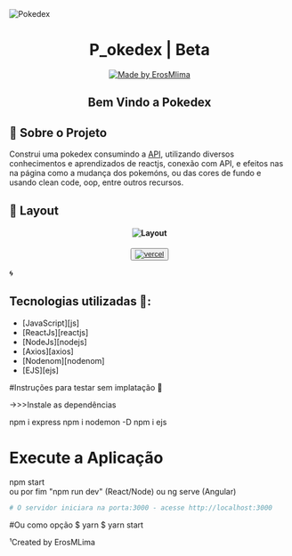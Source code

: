 <img alt="Pokedex" src=".github/banner.png" />

<h1 align="center">
P_okedex  | Beta 
</h1>

<p align="center">

<a href="https://www.linkedin.com/in/%E2%9A%A1%EF%B8%8Feros-mlima-ex-ey-57a405198/">
    <img alt="Made by ErosMlima" src="https://img.shields.io/badge/made%20by-erosmlima-blue">
</a>


</p>
<h2 align="center">
  Bem Vindo a Pokedex
</h2>

## 🚀 Sobre o Projeto

Construi uma pokedex consumindo a [API](pokeapi.co), utilizando diversos conhecimentos e aprendizados de reactjs, conexão com API, e efeitos nas na página como a mudança dos pokemóns, ou das cores de fundo e usando clean code, oop, entre outros recursos.

## 🎨 Layout

<h4 align="center">
  <img alt="Layout" title="Layout" src=".github/layout.gif"/>
</h4>

<div align="center">

<button><a target="_blank" href="https://"><img alt="vercel" src=".github/vercel.svg" ></img></a></button>

</div>🌀

## Tecnologias utilizadas 🚀:

- [JavaScript][js]
- [ReactJs][reactjs]
- [NodeJs][nodejs]
- [Axios][axios]
- [Nodenom][nodenom]
- [EJS][ejs]




#Instruções para testar sem implatação 📝

->>>Instale as dependências

npm i express
npm i nodemon -D
npm i ejs



# Execute a Aplicação
npm start  
ou por fim "npm run dev" (React/Node) ou ng serve (Angular)



```bash
# O servidor iniciara na porta:3000 - acesse http://localhost:3000

```


#Ou como opção
$ yarn
$ yarn start



¹Created by ErosMLima 
